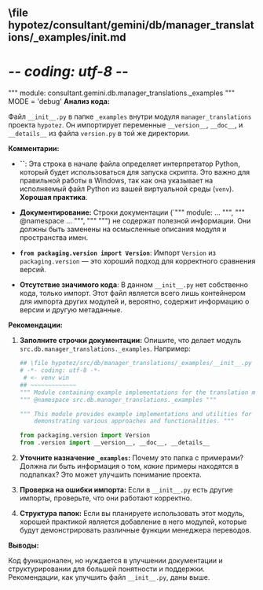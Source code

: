 ## \file hypotez/consultant/gemini/db/manager_translations/_examples/__init__.md
# -*- coding: utf-8 -*-

""" module: consultant.gemini.db.manager_translations._examples """
MODE = 'debug'
**Анализ кода:**

Файл `__init__.py` в папке `_examples` внутри модуля `manager_translations` проекта `hypotez`. Он импортирует переменные `__version__`, `__doc__`, и `__details__` из файла `version.py` в той же директории.

**Комментарии:**

* **``**: Эта строка в начале файла определяет интерпретатор Python, который будет использоваться для запуска скрипта. Это важно для правильной работы в Windows, так как она указывает на исполняемый файл Python из вашей виртуальной среды (`venv`).  **Хорошая практика**.

* **Документирование:**  Строки документации (`""" module: ... """, """ @namespace ... """, """ """) не содержат полезной информации.  Они должны быть заменены на осмысленные описания модуля и пространства имен.

* **`from packaging.version import Version`**:  Импорт `Version` из `packaging.version`  — это хороший подход для корректного сравнения версий.

* **Отсутствие значимого кода**:  В данном `__init__.py` нет собственно кода, только импорт.  Этот файл является всего лишь контейнером для импорта других модулей и, вероятно, содержит информацию о версии и другую метаданные.

**Рекомендации:**

1. **Заполните строчки документации:** Опишите, что делает модуль `src.db.manager_translations._examples`. Например:
   ```python
   ## \file hypotez/src/db/manager_translations/_examples/__init__.py
   # -*- coding: utf-8 -*-
    # <- venv win
   ## ~~~~~~~~~~~~~
   """ Module containing example implementations for the translation manager. """
   """ @namespace src.db.manager_translations._examples """

   """ This module provides example implementations and utilities for the translation manager, 
       demonstrating various approaches and functionalities. """

   from packaging.version import Version
   from .version import __version__, __doc__, __details__
   ```

2. **Уточните назначение `_examples`:**  Почему это папка с примерами? Должна ли быть информация о том, *какие* примеры находятся в подпапках?  Это может улучшить понимание проекта.

3. **Проверка на ошибки импорта:**  Если в `__init__.py` есть другие импорты, проверьте, что они работают корректно.

4. **Структура папок:**  Если вы планируете использовать этот модуль, хорошей практикой является добавление в него модулей, которые будут демонстрировать различные функции менеджера переводов.

**Выводы:**

Код функционален, но нуждается в улучшении документации и структурировании для большей понятности и поддержки.  Рекомендации, как улучшить файл `__init__.py`, даны выше.
